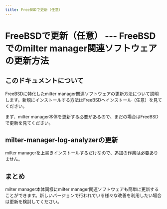```yaml
---
title: FreeBSDで更新（任意）
---
```


# FreeBSDで更新（任意） --- FreeBSDでのmilter manager関連ソフトウェアの更新方法

## このドキュメントについて

FreeBSDに特化したmilter manager関連ソフトウェアの更新方法について説明します。新規にインストールする方法はFreeBSDへインストール（任意）を見てください。

まず、milter manager本体を更新する必要があるので、まだの場合はFreeBSDで更新を見てください。

## milter-manager-log-analyzerの更新

milter managerを上書きインストールするだけなので、追加の作業は必要ありません。

## まとめ

milter manager本体同様にmilter manager関連ソフトウェアも簡単に更新することができます。新しいバージョンで行われている様々な改善を利用したい場合は更新を検討してください。


